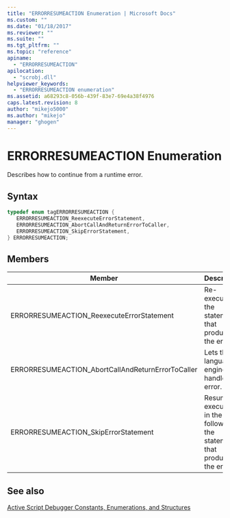 ```yaml
---
title: "ERRORRESUMEACTION Enumeration | Microsoft Docs"
ms.custom: ""
ms.date: "01/18/2017"
ms.reviewer: ""
ms.suite: ""
ms.tgt_pltfrm: ""
ms.topic: "reference"
apiname: 
  - "ERRORRESUMEACTION"
apilocation: 
  - "scrobj.dll"
helpviewer_keywords: 
  - "ERRORRESUMEACTION enumeration"
ms.assetid: a68293c8-056b-439f-83e7-69e4a38f4976
caps.latest.revision: 8
author: "mikejo5000"
ms.author: "mikejo"
manager: "ghogen"
---
```

# ERRORRESUMEACTION Enumeration
Describes how to continue from a runtime error.  
  
## Syntax  
  
```cpp
typedef enum tagERRORRESUMEACTION {  
   ERRORRESUMEACTION_ReexecuteErrorStatement,  
   ERRORRESUMEACTION_AbortCallAndReturnErrorToCaller,  
   ERRORRESUMEACTION_SkipErrorStatement,  
} ERRORRESUMEACTION;  
```  
  
## Members  
  
|Member|Description|  
|------------|-----------------|  
|ERRORRESUMEACTION_ReexecuteErrorStatement|Re-executes the statement that produced the error.|  
|ERRORRESUMEACTION_AbortCallAndReturnErrorToCaller|Lets the language engine handle the error.|  
|ERRORRESUMEACTION_SkipErrorStatement|Resumes execution in the code following the statement that produced the error.|  
  
## See also  
 [Active Script Debugger Constants, Enumerations, and Structures](../../winscript/reference/active-script-debugger-constants-enumerations-and-structures.md)